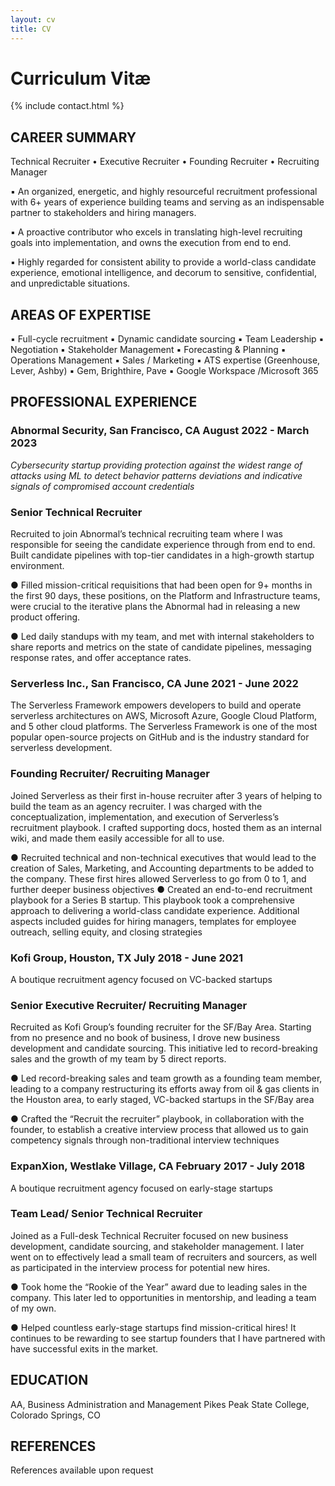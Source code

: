 ```yaml
---
layout: cv
title: CV
---
```


# Curriculum Vitæ

{% include contact.html %}

## CAREER SUMMARY
Technical Recruiter • Executive Recruiter • Founding Recruiter • Recruiting Manager 

▪ An organized, energetic, and highly resourceful recruitment professional with 6+ years of experience
building teams and serving as an indispensable partner to stakeholders and hiring managers.

▪ A proactive contributor who excels in translating high-level recruiting goals into implementation, and
owns the execution from end to end.

▪ Highly regarded for consistent ability to provide a world-class candidate experience, emotional
intelligence, and decorum to sensitive, confidential, and unpredictable situations.

## AREAS OF EXPERTISE
▪ Full-cycle recruitment
▪ Dynamic candidate sourcing
▪ Team Leadership
▪ Negotiation
▪ Stakeholder Management
▪ Forecasting & Planning
▪ Operations Management
▪ Sales / Marketing
▪ ATS expertise (Greenhouse,
Lever, Ashby)
▪ Gem, Brighthire, Pave
▪ Google Workspace
/Microsoft 365

## PROFESSIONAL EXPERIENCE

### Abnormal Security, San Francisco, CA August 2022 - March 2023
<em> Cybersecurity startup providing protection against the widest range of attacks using ML to detect behavior patterns
deviations and indicative signals of compromised account credentials </em>

### Senior Technical Recruiter
Recruited to join Abnormal’s technical recruiting team where I was responsible for seeing the candidate
experience through from end to end. Built candidate pipelines with top-tier candidates in a high-growth startup
environment.

● Filled mission-critical requisitions that had been open for 9+ months in the first 90 days, these
positions, on the Platform and Infrastructure teams, were crucial to the iterative plans the Abnormal had
in releasing a new product offering.

● Led daily standups with my team, and met with internal stakeholders to share reports and metrics on
the state of candidate pipelines, messaging response rates, and offer acceptance rates.

### Serverless Inc., San Francisco, CA June 2021 - June 2022
The Serverless Framework empowers developers to build and operate serverless architectures on AWS, Microsoft
Azure, Google Cloud Platform, and 5 other cloud platforms. The Serverless Framework is one of the most popular
open-source projects on GitHub and is the industry standard for serverless development.

### Founding Recruiter/ Recruiting Manager
Joined Serverless as their first in-house recruiter after 3 years of helping to build the team as an agency
recruiter. I was charged with the conceptualization, implementation, and execution of Serverless’s recruitment
playbook. I crafted supporting docs, hosted them as an internal wiki, and made them easily accessible for all to
use.

● Recruited technical and non-technical executives that would lead to the creation of Sales, Marketing,
and Accounting departments to be added to the company. These first hires allowed Serverless to go
from 0 to 1, and further deeper business objectives
● Created an end-to-end recruitment playbook for a Series B startup. This playbook took a
comprehensive approach to delivering a world-class candidate experience. Additional aspects included
guides for hiring managers, templates for employee outreach, selling equity, and closing strategies

### Kofi Group, Houston, TX July 2018 - June 2021
A boutique recruitment agency focused on VC-backed startups

### Senior Executive Recruiter/ Recruiting Manager
Recruited as Kofi Group’s founding recruiter for the SF/Bay Area. Starting from no presence and no book of
business, I drove new business development and candidate sourcing. This initiative led to record-breaking
sales and the growth of my team by 5 direct reports.

● Led record-breaking sales and team growth as a founding team member, leading to a company
restructuring its efforts away from oil & gas clients in the Houston area, to early staged, VC-backed
startups in the SF/Bay area

● Crafted the “Recruit the recruiter” playbook, in collaboration with the founder, to establish a creative
interview process that allowed us to gain competency signals through non-traditional interview
techniques

### ExpanXion, Westlake Village, CA February 2017 - July 2018
A boutique recruitment agency focused on early-stage startups

### Team Lead/ Senior Technical Recruiter
Joined as a Full-desk Technical Recruiter focused on new business development, candidate sourcing, and
stakeholder management. I later went on to effectively lead a small team of recruiters and sourcers, as well as
participated in the interview process for potential new hires.

● Took home the “Rookie of the Year” award due to leading sales in the company. This later led to
opportunities in mentorship, and leading a team of my own.

● Helped countless early-stage startups find mission-critical hires! It continues to be rewarding to see
startup founders that I have partnered with have successful exits in the market.

## EDUCATION
AA, Business Administration and Management
Pikes Peak State College, Colorado Springs, CO

## REFERENCES
References available upon request



